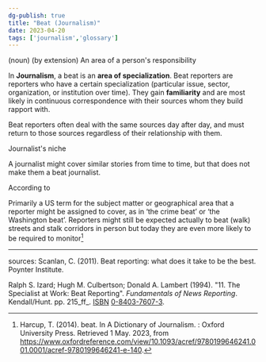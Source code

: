 ```yaml
---
dg-publish: true
title: "Beat (Journalism)"
date: 2023-04-20
tags: ['journalism','glossary']
---
```


(noun) 
(by extension) An area of a person's responsibility 

In **Journalism**, a beat is an **area of specialization**. Beat reporters are reporters who have a certain specialization (particular issue, sector, organization, or institution over time). They gain **familiarity** and are most likely in continuous correspondence with their sources whom they build rapport with. 

Beat reporters often deal with the same sources day after day, and must return to those sources regardless of their relationship with them. 

Journalist's niche 

A journalist might cover similar stories from time to time, but that does not make them a beat journalist. 


According to 

Primarily a US term for the subject matter or geographical area that a reporter might be assigned to cover, as in ‘the crime beat’ or ‘the Washington beat’. Reporters might still be expected actually to beat (walk) streets and stalk corridors in person but today they are even more likely to be required to monitor[^1]




---
 
sources: 
Scanlan, C. (2011). Beat reporting: what does it take to be the best. Poynter Institute.

Ralph S. Izard; Hugh M. Culbertson; Donald A. Lambert (1994). "11. The Specialist at Work: Beat Reporting". _Fundamentals of News Reporting_. Kendall/Hunt. pp. 215_ff_. [ISBN](https://en.wikipedia.org/wiki/ISBN_(identifier) "ISBN (identifier)") [0-8403-7607-3](https://en.wikipedia.org/wiki/Special:BookSources/0-8403-7607-3 "Special:BookSources/0-8403-7607-3").

[^1]:Harcup, T. (2014). beat. In A Dictionary of Journalism. : Oxford University Press. Retrieved 1 May. 2023, from https://www.oxfordreference.com/view/10.1093/acref/9780199646241.001.0001/acref-9780199646241-e-140.

